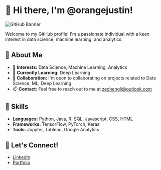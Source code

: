 # 👋 Hi there, I'm @orangejustin!

![GitHub Banner](https://github.com/wenqian-zhao/wenqian-zhao/blob/main/banner.png)

Welcome to my GitHub profile! I'm a passionate individual with a keen interest in data science, machine learning, and analytics.

## 🌟 About Me

- 👀 **Interests:** Data Science, Machine Learning, Analytics
- 🌱 **Currently Learning:** Deep Learning
- 💞️ **Collaboration:** I'm open to collaborating on projects related to Data Science, ML, Deep Learning
- 📫 **Contact:** Feel free to reach out to me at [zechengli@outlook.com](mailto:zechengli@outlook.com)

## 🚀 Skills

- **Languages:** Python, Java, R, SQL, Javascript, CSS, HTML
- **Frameworks:** TensorFlow, PyTorch, Keras
- **Tools:** Jupyter, Tableau, Google Analytics

## 🤝 Let's Connect!

- [LinkedIn](https://www.linkedin.com/in/zecheng-li-664536213/)
- [Portfolio](https://orangejustin.github.io/)
